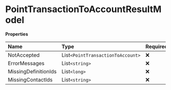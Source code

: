 # PointTransactionToAccountResultModel

**Properties**

| Name                 | Type                              | Required | Description |
| :------------------- | :-------------------------------- | :------- | :---------- |
| NotAccepted          | List`<PointTransactionToAccount>` | ❌       |             |
| ErrorMessages        | List`<string>`                    | ❌       |             |
| MissingDefinitionIds | List`<long>`                      | ❌       |             |
| MissingContactIds    | List`<string>`                    | ❌       |             |

<!-- This file was generated by liblab | https://liblab.com/ -->

